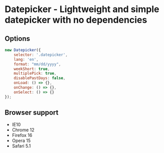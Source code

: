 # Datepicker - Lightweight and simple datepicker with no dependencies


## Options

```js
new Datepicker({
    selector: '.datepicker',
    lang: 'en',
    format: "mm/dd/yyyy",
    weekShort: true,
    multiplePick: true,
    disablePastDays: false,
    onLoad: () => {},
    onChange: () => {},
    onSelect: () => {}
});
```


## Browser support

- IE10
- Chrome 12
- Firefox 16
- Opera 15
- Safari 5.1
